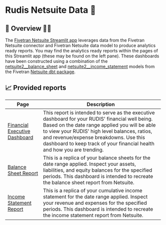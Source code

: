 # Rudis Netsuite Data 🤼
## 📣 Overview 🤼‍♀️

The [Fivetran Netsuite Streamlit app](https://fivetranintegration-393217.uc.r.appspot.com/) leverages data from the Fivetran Netsuite connector and Fivetran Netsuite data model to produce analytics ready reports. You may find the analytics ready reports within the pages of this Streamlit app (these may be found on the left pane). These dashboards have been constructed using a combination of the [netsuite2__balance_sheet](https://fivetran.github.io/dbt_netsuite/#!/model/model.netsuite2.netsuite2__balance_sheet) and [netsuite2__income_statement](https://fivetran.github.io/dbt_netsuite/#!/model/model.netsuite2.netsuite2__income_statement) models from the Fivetran [Netsuite dbt package](https://github.com/fivetran/dbt_netsuite). 


## 📈 Provided reports

| **Page** | **Description** |
|----------|-----------------|
| [Financial Executive Dashboard]((https://fivetranintegration-393217.uc.r.appspot.com/financial_executive_dashboard)) | This report is intended to serve as the executive dashboard for your RUDIS' financial well being. Based on the date range applied you will be able to view your RUDIS' high level balances, ratios, and revenue/expense breakdowns. Use this dashboard to keep track of your financial health and how you are trending. |
| [Balance Sheet Report](https://fivetranintegration-393217.uc.r.appspot.com/balance_sheet_report) | This is a replica of your balance sheets for the date range applied. Inspect your assets, liabilities, and equity balances for the specified periods. This dashboard is intended to recreate the balance sheet report from Netsuite. | 
| [Income Statement Report]([https://fivetran-netsuite.streamlit.app/profit_and_loss_report](https://fivetranintegration-393217.uc.r.appspot.com/profit_and_loss_report)) | This is a replica of your cumulative income statement for the date range applied. Inspect your revenue and expenses for the specified periods. This dashboard is intended to recreate the income statement report from Netsuite. | 
